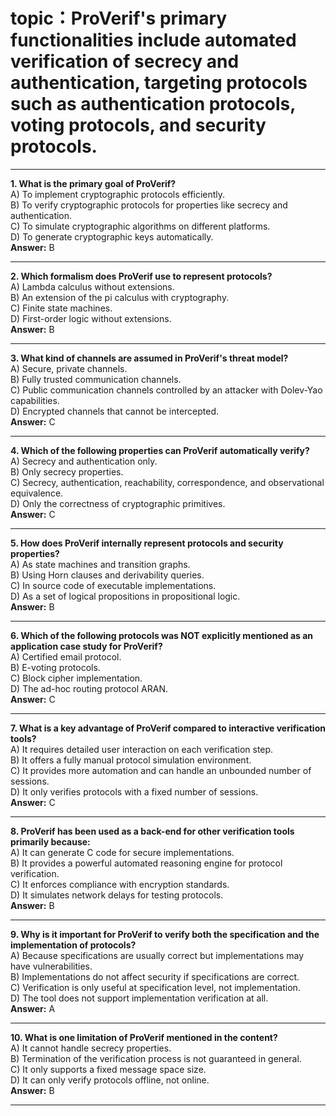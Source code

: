 # topic：ProVerif's primary functionalities include automated verification of secrecy and authentication, targeting protocols such as authentication protocols, voting protocols, and security protocols.

---
**1. What is the primary goal of ProVerif?**  
A) To implement cryptographic protocols efficiently.  
B) To verify cryptographic protocols for properties like secrecy and authentication.  
C) To simulate cryptographic algorithms on different platforms.  
D) To generate cryptographic keys automatically.  
**Answer:** B

---
**2. Which formalism does ProVerif use to represent protocols?**  
A) Lambda calculus without extensions.  
B) An extension of the pi calculus with cryptography.  
C) Finite state machines.  
D) First-order logic without extensions.  
**Answer:** B

---
**3. What kind of channels are assumed in ProVerif's threat model?**  
A) Secure, private channels.  
B) Fully trusted communication channels.  
C) Public communication channels controlled by an attacker with Dolev-Yao capabilities.  
D) Encrypted channels that cannot be intercepted.  
**Answer:** C

---
**4. Which of the following properties can ProVerif automatically verify?**  
A) Secrecy and authentication only.  
B) Only secrecy properties.  
C) Secrecy, authentication, reachability, correspondence, and observational equivalence.  
D) Only the correctness of cryptographic primitives.  
**Answer:** C

---
**5. How does ProVerif internally represent protocols and security properties?**  
A) As state machines and transition graphs.  
B) Using Horn clauses and derivability queries.  
C) In source code of executable implementations.  
D) As a set of logical propositions in propositional logic.  
**Answer:** B

---
**6. Which of the following protocols was NOT explicitly mentioned as an application case study for ProVerif?**  
A) Certified email protocol.  
B) E-voting protocols.  
C) Block cipher implementation.  
D) The ad-hoc routing protocol ARAN.  
**Answer:** C

---
**7. What is a key advantage of ProVerif compared to interactive verification tools?**  
A) It requires detailed user interaction on each verification step.  
B) It offers a fully manual protocol simulation environment.  
C) It provides more automation and can handle an unbounded number of sessions.  
D) It only verifies protocols with a fixed number of sessions.  
**Answer:** C

---
**8. ProVerif has been used as a back-end for other verification tools primarily because:**  
A) It can generate C code for secure implementations.  
B) It provides a powerful automated reasoning engine for protocol verification.  
C) It enforces compliance with encryption standards.  
D) It simulates network delays for testing protocols.  
**Answer:** B

---
**9. Why is it important for ProVerif to verify both the specification and the implementation of protocols?**  
A) Because specifications are usually correct but implementations may have vulnerabilities.  
B) Implementations do not affect security if specifications are correct.  
C) Verification is only useful at specification level, not implementation.  
D) The tool does not support implementation verification at all.  
**Answer:** A

---
**10. What is one limitation of ProVerif mentioned in the content?**  
A) It cannot handle secrecy properties.  
B) Termination of the verification process is not guaranteed in general.  
C) It only supports a fixed message space size.  
D) It can only verify protocols offline, not online.  
**Answer:** B

---